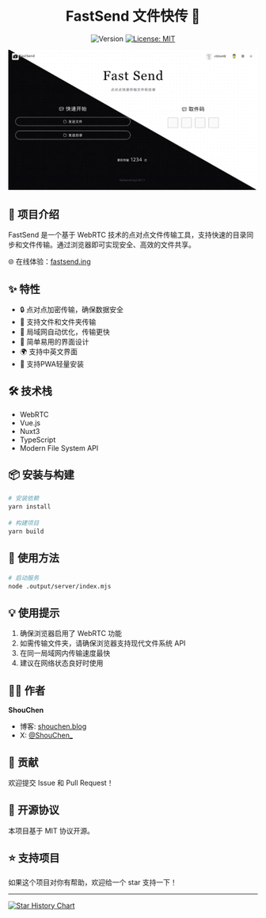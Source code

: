 <h1 align="center">FastSend 文件快传 🚀</h1>

<p align="center">
  <img alt="Version" src="https://img.shields.io/badge/version-0.5.5-blue.svg?style=flat-square" />
  <a href="#" target="_blank">
    <img alt="License: MIT" src="https://img.shields.io/badge/License-MIT-yellow.svg?style=flat-square" />
  </a>
</p>

<p align="center">
  <img src="./public/ogImg.webp" />
</p>

## 📖 项目介绍

FastSend 是一个基于 WebRTC 技术的点对点文件传输工具，支持快速的目录同步和文件传输。通过浏览器即可实现安全、高效的文件共享。

🌐 在线体验：[fastsend.ing](https://fastsend.ing)

## ✨ 特性

- 🔒 点对点加密传输，确保数据安全
- 📁 支持文件和文件夹传输
- 🚀 局域网自动优化，传输更快
- 🎯 简单易用的界面设计
- 🌍 支持中英文界面
- 📲 支持PWA轻量安装

## 🛠️ 技术栈

- WebRTC
- Vue.js
- Nuxt3
- TypeScript
- Modern File System API

## 📦 安装与构建

```bash
# 安装依赖
yarn install

# 构建项目
yarn build
```

## 🚀 使用方法

```bash
# 启动服务
node .output/server/index.mjs
```

## 💡 使用提示

1. 确保浏览器启用了 WebRTC 功能
2. 如需传输文件夹，请确保浏览器支持现代文件系统 API
3. 在同一局域网内传输速度最快
4. 建议在网络状态良好时使用

## 👨‍💻 作者

**ShouChen**

- 博客: [shouchen.blog](https://shouchen.blog)
- X: [@ShouChen\_](https://x.com/ShouChen_)

## 🤝 贡献

欢迎提交 Issue 和 Pull Request！

## 📝 开源协议

本项目基于 MIT 协议开源。

## ⭐ 支持项目

如果这个项目对你有帮助，欢迎给一个 star 支持一下！

---

<a href="https://star-history.com/#ShouChenICU/Fastsend&Date">
 <picture>
   <source media="(prefers-color-scheme: dark)" srcset="https://api.star-history.com/svg?repos=ShouChenICU/Fastsend&type=Date&theme=dark" />
   <source media="(prefers-color-scheme: light)" srcset="https://api.star-history.com/svg?repos=ShouChenICU/Fastsend&type=Date" />
   <img alt="Star History Chart" src="https://api.star-history.com/svg?repos=ShouChenICU/Fastsend&type=Date" />
 </picture>
</a>
